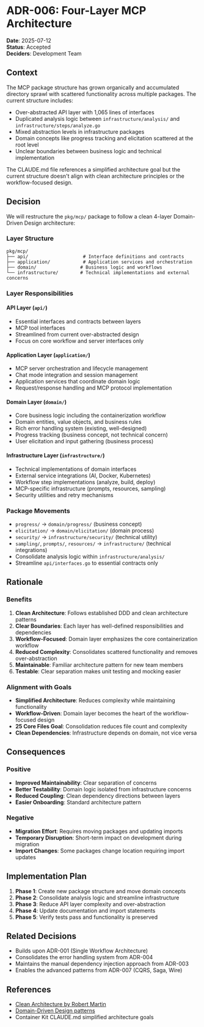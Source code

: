 # ADR-006: Four-Layer MCP Architecture

**Date**: 2025-07-12  
**Status**: Accepted  
**Deciders**: Development Team  

## Context

The MCP package structure has grown organically and accumulated directory sprawl with scattered functionality across multiple packages. The current structure includes:

- Over-abstracted API layer with 1,065 lines of interfaces
- Duplicated analysis logic between `infrastructure/analysis/` and `infrastructure/steps/analyze.go`
- Mixed abstraction levels in infrastructure packages
- Domain concepts like progress tracking and elicitation scattered at the root level
- Unclear boundaries between business logic and technical implementation

The CLAUDE.md file references a simplified architecture goal but the current structure doesn't align with clean architecture principles or the workflow-focused design.

## Decision

We will restructure the `pkg/mcp/` package to follow a clean 4-layer Domain-Driven Design architecture:

### Layer Structure

```
pkg/mcp/
├── api/                    # Interface definitions and contracts
├── application/            # Application services and orchestration
├── domain/                # Business logic and workflows
└── infrastructure/        # Technical implementations and external concerns
```

### Layer Responsibilities

#### API Layer (`api/`)
- Essential interfaces and contracts between layers
- MCP tool interfaces
- Streamlined from current over-abstracted design
- Focus on core workflow and server interfaces only

#### Application Layer (`application/`)
- MCP server orchestration and lifecycle management
- Chat mode integration and session management
- Application services that coordinate domain logic
- Request/response handling and MCP protocol implementation

#### Domain Layer (`domain/`)
- Core business logic including the containerization workflow
- Domain entities, value objects, and business rules
- Rich error handling system (existing, well-designed)
- Progress tracking (business concept, not technical concern)
- User elicitation and input gathering (business process)

#### Infrastructure Layer (`infrastructure/`)
- Technical implementations of domain interfaces
- External service integrations (AI, Docker, Kubernetes)
- Workflow step implementations (analyze, build, deploy)
- MCP-specific infrastructure (prompts, resources, sampling)
- Security utilities and retry mechanisms

### Package Movements

- `progress/` → `domain/progress/` (business concept)
- `elicitation/` → `domain/elicitation/` (domain process)
- `security/` → `infrastructure/security/` (technical utility)
- `sampling/`, `prompts/`, `resources/` → `infrastructure/` (technical integrations)
- Consolidate analysis logic within `infrastructure/analysis/`
- Streamline `api/interfaces.go` to essential contracts only

## Rationale

### Benefits

1. **Clean Architecture**: Follows established DDD and clean architecture patterns
2. **Clear Boundaries**: Each layer has well-defined responsibilities and dependencies
3. **Workflow-Focused**: Domain layer emphasizes the core containerization workflow
4. **Reduced Complexity**: Consolidates scattered functionality and removes over-abstraction
5. **Maintainable**: Familiar architecture pattern for new team members
6. **Testable**: Clear separation makes unit testing and mocking easier

### Alignment with Goals

- **Simplified Architecture**: Reduces complexity while maintaining functionality
- **Workflow-Driven**: Domain layer becomes the heart of the workflow-focused design
- **25 Core Files Goal**: Consolidation reduces file count and complexity
- **Clean Dependencies**: Infrastructure depends on domain, not vice versa

## Consequences

### Positive

- **Improved Maintainability**: Clear separation of concerns
- **Better Testability**: Domain logic isolated from infrastructure concerns
- **Reduced Coupling**: Clean dependency directions between layers
- **Easier Onboarding**: Standard architecture pattern

### Negative

- **Migration Effort**: Requires moving packages and updating imports
- **Temporary Disruption**: Short-term impact on development during migration
- **Import Changes**: Some packages change location requiring import updates

## Implementation Plan

1. **Phase 1**: Create new package structure and move domain concepts
2. **Phase 2**: Consolidate analysis logic and streamline infrastructure
3. **Phase 3**: Reduce API layer complexity and over-abstraction
4. **Phase 4**: Update documentation and import statements
5. **Phase 5**: Verify tests pass and functionality is preserved

## Related Decisions

- Builds upon ADR-001 (Single Workflow Architecture)
- Consolidates the error handling system from ADR-004
- Maintains the manual dependency injection approach from ADR-003
- Enables the advanced patterns from ADR-007 (CQRS, Saga, Wire)

## References

- [Clean Architecture by Robert Martin](https://blog.cleancoder.com/uncle-bob/2012/08/13/the-clean-architecture.html)
- [Domain-Driven Design patterns](https://martinfowler.com/bliki/DomainDrivenDesign.html)
- Container Kit CLAUDE.md simplified architecture goals